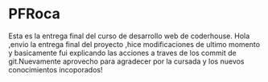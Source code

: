 # PFRoca
Esta es la entrega final del curso de desarrollo web de coderhouse.
Hola ,envio la entrega final del proyecto ,hice modificaciones de ultimo momento y basicamente fui explicando las acciones a traves de los commit de git.Nuevamente aprovecho para agradecer por la cursada y los nuevos conocimientos incoporados!
